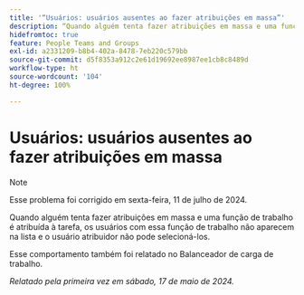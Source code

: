 ```yaml
---
title: '“Usuários: usuários ausentes ao fazer atribuições em massa”'
description: “Quando alguém tenta fazer atribuições em massa e uma função de trabalho é atribuída à tarefa, os usuários com essa função não aparecem na lista e o atribuidor não pode selecioná-los. ”
hidefromtoc: true
feature: People Teams and Groups
exl-id: a2331209-b8b4-402a-8478-7eb220c579bb
source-git-commit: d5f8353a912c2e61d19692ee8987ee1cb8c8489d
workflow-type: ht
source-wordcount: '104'
ht-degree: 100%

---
```


# Usuários: usuários ausentes ao fazer atribuições em massa

>[!NOTE]
>
>Esse problema foi corrigido em sexta-feira, 11 de julho de 2024.

Quando alguém tenta fazer atribuições em massa e uma função de trabalho é atribuída à tarefa, os usuários com essa função de trabalho não aparecem na lista e o usuário atribuidor não pode selecioná-los.

Esse comportamento também foi relatado no Balanceador de carga de trabalho.

_Relatado pela primeira vez em sábado, 17 de maio de 2024._
